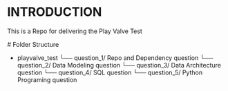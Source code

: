 # INTRODUCTION
This is a Repo for delivering the Play Valve Test

# Folder Structure
- playvalve_test
  └── question_1/ Repo and Dependency question
  └── question_2/ Data Modeling question
  └── question_3/ Data Architecture question
  └── question_4/ SQL question
  └── question_5/ Python Programing question